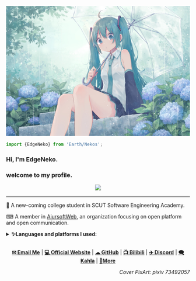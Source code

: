 <img align="center" src="https://github.com/hv0905/hv0905/raw/master/cover.jpg"/>

```ts
import {EdgeNeko} from 'Earth/Nekos';
```

### Hi, I'm EdgeNeko.
### welcome to my profile.
<p align="center">
<a href="//github.com/hv0905"><img src="https://github-readme-stats.vercel.app/api?username=hv0905&hide_border=true&show_icons=true&theme=buefy&count_private=true"/></a>
</p>  

---

📔 A new-coming college student in SCUT Software Engineering Academy.

⌨ A member in [AiursoftWeb](//www.aiursoft.com), an organization focusing on open platform and open communication.
<details>
  <summary><b>✨Languages and platforms I used:</b></summary>
  <br>

  ### Working with:

  <p align="center">
      <img src="https://raw.githubusercontent.com/devicons/devicon/master/icons/cplusplus/cplusplus-original.svg" alt="C++" width="40" height="40"/>
      <img src="https://raw.githubusercontent.com/devicons/devicon/master/icons/csharp/csharp-original.svg" alt="C#" width="40" height="40"/>
      <img src="https://raw.githubusercontent.com/devicons/devicon/master/icons/dotnetcore/dotnetcore-original.svg" alt="DotNet" width="40" height="40"/>
      <img src="https://raw.githubusercontent.com/devicons/devicon/master/icons/javascript/javascript-plain.svg" alt="JavaScript" width="40" height="40"/>
      <img src="https://raw.githubusercontent.com/devicons/devicon/master/icons/typescript/typescript-original.svg" alt="TypeScript" width="40" height="40"/>
      <img src="https://raw.githubusercontent.com/devicons/devicon/master/icons/linux/linux-original.svg" alt="Linux" width="40" height="40"/>
  </p>

  ### Learning:

  <p align="center">
    <img src="https://raw.githubusercontent.com/devicons/devicon/master/icons/vuejs/vuejs-original.svg" alt="Vue" width="40" height="40"/>
    <img src="https://raw.githubusercontent.com/devicons/devicon/master/icons/python/python-original.svg" alt="python" width="40" height="40"/>
    <img src="https://raw.githubusercontent.com/devicons/devicon/master/icons/aftereffects/aftereffects-original.svg" alt="AfterEffects" width="40" height="40"/>
    
  </p>

  ### Interested in:

  <p align="center">
    <img src="https://raw.githubusercontent.com/devicons/devicon/master/icons/blender/blender-original.svg" alt="Blender" width="40" height="40"/>
    <img src="https://raw.githubusercontent.com/devicons/devicon/master/icons/rust/rust-plain.svg" alt="rust" width="40" height="40"/>
    <img src="https://raw.githubusercontent.com/devicons/devicon/master/icons/unrealengine/unrealengine-original.svg" alt="UnrealEngine" width="40" height="40"/>
  </p>

</details>

<br>

<p align="center">
  <strong><a href="mailto:edgeneko@aiursoft.com">✉ Email Me</a></strong> |
  <strong><a href="//edgeneko.aiursoft.com">💻 Official Website</a></strong> |
  <strong><a href="//github.com/hv0905"> ☁ GitHub</a></strong> |
  <strong><a href="//space.bilibili.com/26158913">📺 Bilibili</a></strong> |
  <strong><a href="https://discord.gg/8dWcRHqdAU">✈️ Discord</a></strong> |
  <strong><a href="https://web.kahla.app/user/bcbd915e-6d11-4cc0-8093-d64222e46724">🗨 Kahla</a></strong> |
  <strong><a href="https://edgeneko.aiursoft.com/link/">🐸More</a></strong>
</p>

<p align="right">
  <i>Cover PixArt: pixiv 73492057</i>
</p>

<!--
**hv0905/hv0905** is a ✨ _special_ ✨ repository because its `README.md` (this file) appears on your GitHub profile.

Here are some ideas to get you started:

- 🔭 I’m currently working on ...
- 🌱 I’m currently learning ...
- 👯 I’m looking to collaborate on ...
- 🤔 I’m looking for help with ...
- 💬 Ask me about ...
- 📫 How to reach me: ...
- 😄 Pronouns: ...
- ⚡ Fun fact: ...
-->
